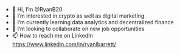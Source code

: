 - 👋 Hi, I’m @RyanB20
- 👀 I’m interested in crypto as well as digital marketing
- 🌱 I’m currently learning data analytics and decentralized finance
- 💞️ I’m looking to collaborate on new job opportunities
- 📫 How to reach me on LinkedIn https://www.linkedin.com/in/ryanlbarrett/

<!---
RyanB20/RyanB20 is a ✨ special ✨ repository because its `README.md` (this file) appears on your GitHub profile.
You can click the Preview link to take a look at your changes.
--->
